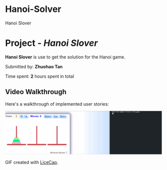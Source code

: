 # Hanoi-Solver

Hanoi Slover 

# Project - *Hanoi Slover*

**Hanoi Slover** is use to get the solution for the Hanoi game.

Submitted by: **Zhuohao Tan**

Time spent: **2** hours spent in total


## Video Walkthrough

Here's a walkthrough of implemented user stories:

<img src='hanoi.gif' title='Video Walkthrough' width='' alt='Video Walkthrough' />

GIF created with [LiceCap](http://www.cockos.com/licecap/).

